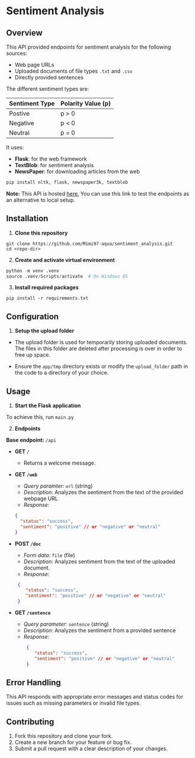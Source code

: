 # Sentiment Analysis

## Overview

This API provided endpoints for sentiment analysis for the following sources:
- Web page URLs
- Uploaded documents of file types `.txt` and `.csv`
- Directly provided sentences

The different sentiment types are:

| Sentiment Type | Polarity Value (p) |
|----------------|--------------------|
| Postive        | p > 0              |
| Negative       | p < 0              |
| Neutral        | p = 0              |


It uses:
- **Flask**: for the web framework
- **TextBlob**: for sentiment analysis
- **NewsPaper**: for downloading articles from the web

````python
pip install nltk, flask, newspaper3k, textblob
````

**Note:** This API is hosted [here.]() You can use this link to test the endpoints as an alternative to local setup. 

## Installation
1. **Clone this repository**

```gitignore
git clone https://github.com/Mimi97-aqua/sentiment_analysis.git
cd <repo-dir>
```

2. **Create and activate virtual environment**

```python
python -m venv .venv
source .venv/Scripts/activate  # On Windows OS
```

3. **Install required packages**

`pip install -r requirements.txt`


## Configuration
1. **Setup the upload folder**

- The upload folder is used for temporarily storing uploaded documents. The files
in this folder are deleted after processing is over in order to free up space.

- Ensure the `app/tmp` directory exists or modify the `upload_folder` path in the code
to a directory of your choice.


## Usage
1. **Start the Flask application**

To achieve this, run `main.py`

2. **Endpoints**

**Base endpoint:** `/api`

- **GET `/`**
  - Returns a welcome message.
  

- **GET `/web`**
  - _Query paramter_: `url` (string)
  - _Description_: Analyzes the sentiment from the text of the provided webpage URL
  - _Response_:
  ```json
  {
    "status": "success",
    "sentiment": "positive" // or "negative" or "neutral"
  }
  ```
- **POST `/doc`**
  - _Form data_: `file` (file)
  - _Description_: Analyzes sentiment from the text of the uploaded document.
  - _Response_:
  ```json
   {
      "status": "success",
      "sentiment": "positive" // or "negative" or "neutral"
   }
    ```

- **GET `/sentence`**
  - _Query parameter_: `sentence` (string)
  - _Description_: Analyzes the sentiment from a provided sentence
  - _Response_:
    ```json
     {
        "status": "success",
        "sentiment": "positive" // or "negative" or "neutral"
     }
      ```

## Error Handling 

This API responds with appropriate error messages and status codes for issues such as missing parameters or invalid file types.

## Contributing

1. Fork this repository and clone your fork.
2. Create a new branch for your feature or bug fix.
3. Submit a pull request with a clear description of your changes.
